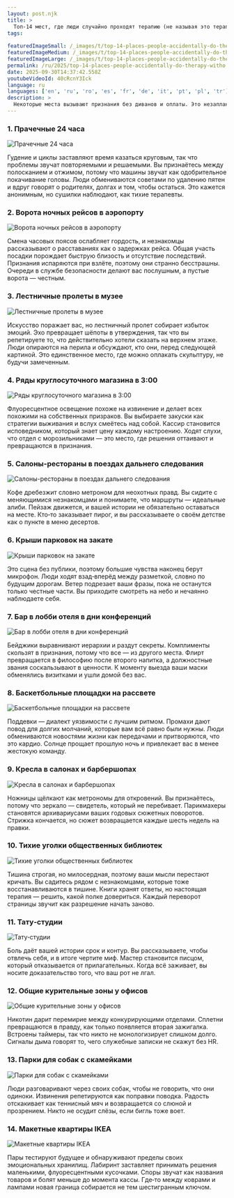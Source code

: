 ```yaml
---
layout: post.njk
title: >
  Топ-14 мест, где люди случайно проходят терапию (не называя это терапией)
tags:
  
featuredImageSmall: /_images/t/top-14-places-people-accidentally-do-therapy-witho-cover-ru-small.webp
featuredImageMedium: /_images/t/top-14-places-people-accidentally-do-therapy-witho-cover-ru-medium.webp
featuredImageLarge: /_images/t/top-14-places-people-accidentally-do-therapy-witho-cover-ru-large.webp
permalink: /ru/2025/top-14-places-people-accidentally-do-therapy-witho.html
date: 2025-09-30T14:37:42.558Z
youtubeVideoId: 40cRcnY3Ick
language: ru
languages: ['en', 'ru', 'ro', 'es', 'fr', 'de', 'it', 'pt', 'pl', 'tr']
description: >
  Некоторые места вызывают признания без диванов и оплаты. Это незапланированные «клиники», где незнакомцы обмениваются секретами, настроения смягчаются или закаляются, а маленькие ритуалы превращают тревогу в истории. Они кажутся переходными, слегка без правил и странно безопасными для тех истин, которых вы избегаете в полдень.
---
```


### 1. Прачечные 24 часа

![Прачечные 24 часа](/_images/4/4780a1708105060295e94aa932952792-medium.webp)

Гудение и циклы заставляют время казаться круговым, так что проблемы звучат повторяемыми и решаемыми. Вы признаётесь между полосканием и отжимом, потому что машины звучат как одобрительное покачивание головы. Люди обмениваются советами по удалению пятен и вдруг говорят о родителях, долгах и том, чтобы остаться. Это кажется анонимным, но сушилки наблюдают, как тихие терапевты.

### 2. Ворота ночных рейсов в аэропорту

![Ворота ночных рейсов в аэропорту](/_images/8/8ef54fac5d2f1b36d0c37d0f138e219d-medium.webp)

Смена часовых поясов ослабляет гордость, и незнакомцы рассказывают о расставаниях как о задержках рейса. Общая участь посадки порождает быструю близость и отсутствие последствий. Признания испаряются при взлёте, поэтому они странно бесстрашны. Очереди в службе безопасности делают вас послушным, а пустые ворота — честным.

### 3. Лестничные пролеты в музее

![Лестничные пролеты в музее](/_images/8/87a86436b4dbbc3dd4a3f7772e61e833-medium.webp)

Искусство поражает вас, но лестничный пролет собирает избыток эмоций. Эхо превращает шёпоты в утверждения, так что вы репетируете то, что действительно хотели сказать на верхнем этаже. Люди опираются на перила и обсуждают, кто они, перед следующей картиной. Это единственное место, где можно оплакать скульптуру, не будучи замеченным.

### 4. Ряды круглосуточного магазина в 3:00

![Ряды круглосуточного магазина в 3:00](/_images/f/fa10945472ad83d3ad5c1ca38f2b9cf6-medium.webp)

Флуоресцентное освещение похоже на извинение и делает всех похожими на собственных призраков. Вы выбираете закуски как стратегии выживания и вслух смеётесь над собой. Кассир становится исповедником, который знает цену каждому настроению. Ходят слухи, что отдел с морозильниками — это место, где решения оттаивают и превращаются в признания.

### 5. Салоны-рестораны в поездах дальнего следования

![Салоны-рестораны в поездах дальнего следования](/_images/f/fe284dbf3312f983f36fc8d31102c82d-medium.webp)

Кофе дребезжит словно метроном для неохотных правд. Вы сидите с меняющимися незнакомцами и понимаете, что маршруты — идеальные алиби. Пейзаж движется, и вашей истории не обязательно оставаться на месте. Кто‑то заказывает пирог, и вы рассказываете о своём детстве как о пункте в меню десертов.

### 6. Крыши парковок на закате

![Крыши парковок на закате](/_images/0/04afe6e439d40828c3b6f41cde7178b1-medium.webp)

Это сцена без публики, поэтому большие чувства наконец берут микрофон. Люди ходят взад‑вперёд между разметкой, словно по будущим дорогам. Ветер подрезает ваши фразы, пока не останутся только честные части. Вы приходите смотреть на небо и нечаянно наблюдаете себя.

### 7. Бар в лобби отеля в дни конференций

![Бар в лобби отеля в дни конференций](/_images/0/08ec5371387a796cba0c1609734c9bb3-medium.webp)

Бейджики выравнивают иерархии и раздут секреты. Комплименты скользят в признания, потому что все — из другого места. Флирт превращается в философию после второго напитка, а должностные звания соскальзывают в ценности. К моменту выезда ваши маски обменялись визитками и ушли домой без вас.

### 8. Баскетбольные площадки на рассвете

![Баскетбольные площадки на рассвете](/_images/f/fcb0bc6753e4ebc036b1dcb694e1d194-medium.webp)

Поддевки — диалект уязвимости с лучшим ритмом. Промахи дают повод для долгих молчаний, которые вам всё равно были нужны. Люди обмениваются новостями жизни как передачами и притворяются, что это кардио. Солнце прощает прошлую ночь и привлекает вас в менее жестокую команду.

### 9. Кресла в салонах и барбершопах

![Кресла в салонах и барбершопах](/_images/e/ee813e68f6af3a49d8a659bfc347612c-medium.webp)

Ножницы щёлкают как метрономы для откровений. Вы признаётесь, потому что зеркало — свидетель, который не перебивает. Парикмахеры становятся архивариусами ваших годовых сюжетных поворотов. Стрижка кончается, но сюжет возвращается каждые шесть недель на правки.

### 10. Тихие уголки общественных библиотек

![Тихие уголки общественных библиотек](/_images/e/ee90d3e909b39630d1735ce0a386e276-medium.webp)

Тишина строгая, но милосердная, поэтому ваши мысли перестают кричать. Вы садитесь рядом с незнакомцами, которые тоже восстанавливаются в тишине. Книги хранят ответы, но настоящая терапия — решить, какой полке довериться. Каждый переворот страницы звучит как разрешение начать заново.

### 11. Тату‑студии

![Тату‑студии](/_images/0/04ca39dcd345edb8e8cb788cb551a6d1-medium.webp)

Боль даёт вашей истории срок и контур. Вы рассказываете, чтобы отвлечь себя, и в итоге чертите миф. Мастер становится писцом, который отказывается от прилагательных. Когда всё заживает, вы носите доказательство того, что ваш рот не лгал.

### 12. Общие курительные зоны у офисов

![Общие курительные зоны у офисов](/_images/e/e35e4be7498665f1f7de342f4b923e60-medium.webp)

Никотин дарит перемирие между конкурирующими отделами. Сплетни превращаются в правду, как только появляется вторая зажигалка. Встроены таймеры, так что никто не монологизирует слишком долго. Сигналы дыма говорят то, чего служебные записки не скажут без HR.

### 13. Парки для собак с скамейками

![Парки для собак с скамейками](/_images/2/290733840d84aae1386e7ff885dab752-medium.webp)

Люди разговаривают через своих собак, чтобы не говорить, что они одиноки. Извинения репетируются как поправки поводка. Радость отскакивает как теннисный мяч и возвращается со слюной и прозрением. Никто не осудит слёзы, если бигль тоже воет.

### 14. Макетные квартиры IKEA

![Макетные квартиры IKEA](/_images/b/baf2bba98aef22dde4c1e2724f188ac6-medium.webp)

Пары тестируют будущее и обнаруживают пределы своих эмоциональных хранилищ. Лабиринт заставляет принимать решения маленькими, флуоресцентными кусочками. Споры звучат как названия товаров и болят меньше до момента кассы. Где‑то между коврами и лампами новая граница собирается не тем шестигранным ключом.

